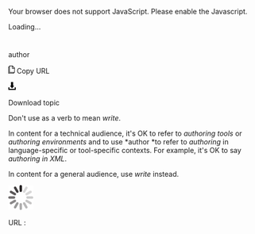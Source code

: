 Your browser does not support JavaScript. Please enable the Javascript.

Loading...

# 

author

![Copy URL](author_files/Copy.png)
Copy URL

![Download](author_files/Download.png)

Download topic

Don't use as a verb to mean *write*.

In content for a technical audience, it's OK to refer to *authoring tools* or *authoring environments* and to use *author *to refer to *authoring* in language-specific or tool-specific contexts. For example, it's OK to say *authoring in XML*. 

In content for a general audience, use *write* instead.

![In progress](author_files/activity-large.gif)

URL :
